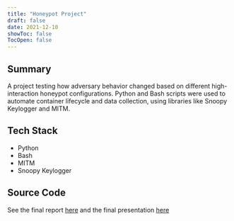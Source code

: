 ```yaml
---
title: "Honeypot Project"
draft: false
date: 2021-12-10
showToc: false
TocOpen: false
---
```

## Summary

A project testing how adversary behavior changed based on different high-interaction honeypot configurations. Python and Bash scripts were used to automate container lifecycle and data collection, using libraries like Snoopy Keylogger and MITM.

## Tech Stack

- Python
- Bash
- MITM
- Snoopy Keylogger

## Source Code

See the final report [here](Honeypot_FinalReport.pdf) and the final presentation [here](https://files.amanthanvi.com/Honeypot_FinalPresentation.pdf)

